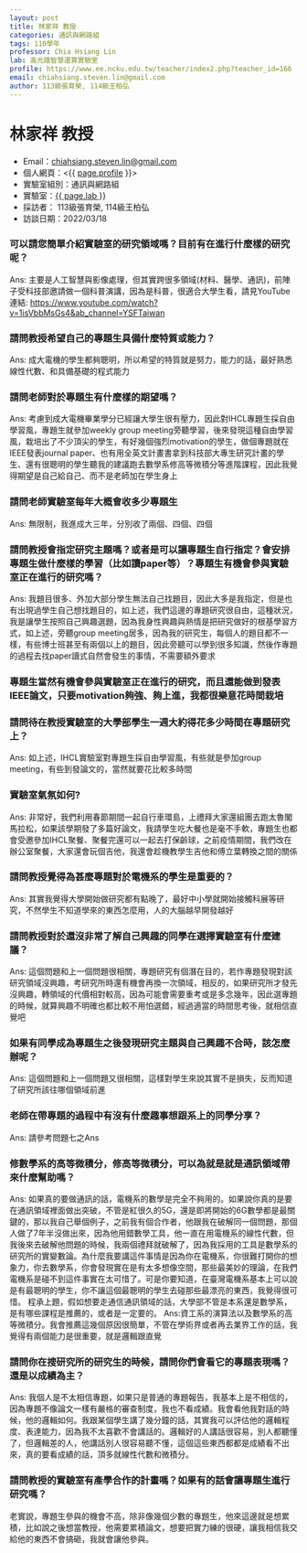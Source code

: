 ```yaml
---
layout: post
title: 林家祥 教授
categories: 通訊與網路組
tags: 110學年
professor: Chia Hsiang Lin
lab: 高光譜智慧運算實驗室
profile: https://www.ee.ncku.edu.tw/teacher/index2.php?teacher_id=166
email: chiahsiang.steven.lin@gmail.com
author: 113級張育榮, 114級王柏弘
---
```


# 林家祥 教授

- Email：chiahsiang.steven.lin@gmail.com
- 個人網頁：<{{ [page.profile](https://www.ee.ncku.edu.tw/teacher/index2.php?teacher_id=166) }}>
- 實驗室組別：通訊與網路組
- 實驗室：[{{ page.lab }}](http://powerlab.ee.ncku.edu.tw/)
- 採訪者： 113級張育榮, 114級王柏弘
- 訪談日期：2022/03/18


### 可以請您簡單介紹實驗室的研究領域嗎？目前有在進行什麼樣的研究呢？
 
Ans: 主要是人工智慧與影像處理，但其實跨很多領域(材料、醫學、通訊)，前陣子受科技部邀請做一個科普演講，因為是科普，很適合大學生看，請見YouTube連結: https://www.youtube.com/watch?v=1isVbbMsGs4&ab_channel=YSFTaiwan
 
### 請問教授希望自己的專題生具備什麼特質或能力？
 
Ans: 成大電機的學生都夠聰明，所以希望的特質就是努力，能力的話，最好熟悉線性代數、和具備基礎的程式能力
 

### 請問老師對於專題生有什麼樣的期望嗎？
 
Ans: 考慮到成大電機畢業學分已經讓大學生很有壓力，因此對IHCL專題生採自由學習風，專題生就參加weekly group meeting旁聽學習，後來發現這種自由學習風，栽培出了不少頂尖的學生，有好幾個強烈motivation的學生，做個專題就在IEEE發表journal paper、也有用全英文計畫書拿到科技部大專生研究計畫的學生、還有很聰明的學生聽我的建議跑去數學系修高等微積分等進階課程，因此我覺得期望是自己給自己、而不是老師加在學生身上
 
### 請問老師實驗室每年大概會收多少專題生
 
Ans: 無限制，我進成大三年，分別收了兩個、四個、四個
 
### 請問教授會指定研究主題嗎？或者是可以讓專題生自行指定？會安排專題生做什麼樣的學習（比如讀paper等）？專題生有機會參與實驗室正在進行的研究嗎？
 
Ans: 我題目很多、外加大部分學生無法自己找題目，因此大多是我指定，但是也有出現過學生自己想找題目的，如上述，我們這邊的專題研究很自由，這種狀況，我是讓學生按照自己興趣選題，因為我身性興趣與熱情是把研究做好的根基學習方式，如上述，旁聽group meeting居多，因為我的研究生，每個人的題目都不一樣，有些博士班甚至有兩個以上的題目，因此旁聽可以學到很多知識，然後作專題的過程去找paper讀式自然會發生的事情，不需要額外要求

### 專題生當然有機會參與實驗室正在進行的研究，而且還能做到發表IEEE論文，只要motivation夠強、夠上進，我都很樂意花時間栽培
 
### 請問待在教授實驗室的大學部學生一週大約得花多少時間在專題研究上？
 
Ans: 如上述，IHCL實驗室對專題生採自由學習風，有些就是參加group meeting，有些到發論文的，當然就要花比較多時間
 
### 實驗室氣氛如何?
 
Ans: 非常好，我們利用春節期間一起自行車環島，上禮拜大家還組團去跑太魯閣馬拉松，如果該學期發了多篇好論文，我請學生吃大餐也是毫不手軟，專題生也都會受邀參加IHCL聚餐、聚餐完還可以一起去打保齡球，之前疫情期間，我們改在辦公室聚餐，大家還會玩個吉他，我還會趁機教學生吉他和傅立葉轉換之間的關係
 
### 請問教授覺得為甚麼專題對於電機系的學生是重要的？
 
Ans: 其實我覺得大學開始做研究都有點晚了，最好中小學就開始接觸科展等研究，不然學生不知道學來的東西怎麼用，人的大腦越早開發越好
 
### 請問教授對於還沒非常了解自己興趣的同學在選擇實驗室有什麼建議？
 
Ans: 這個問題和上一個問題很相關，專題研究有個潛在目的，若作專題發現對該研究領域沒興趣，考研究所時還有機會再換一次領域，相反的，如果研究所才發先沒興趣，轉領域的代價相對較高，因為可能會需要重考或是多念幾年，因此選專題的時候，就算興趣不明確也都比較不用怕選錯，經過適當的時間思考後，就相信直覺吧
 
### 如果有同學成為專題生之後發現研究主題與自己興趣不合時，該怎麼辦呢？
 
Ans: 這個問題和上一個問題又很相關，這樣對學生來說其實不是損失，反而知道了研究所該往哪個領域前進
 
### 老師在帶專題的過程中有沒有什麼趣事想跟系上的同學分享？
  
 Ans: 請參考問題七之Ans
 
### 修數學系的高等微積分，修高等微積分，可以為就是就是通訊領域帶來什麼幫助嗎？

Ans: 如果真的要做通訊的話，電機系的數學是完全不夠用的。如果說你真的是要在通訊領域裡面做出突破，不管是紅很久的5G，還是即將開始的6G數學都是最關鍵的，那以我自己舉個例子，之前我有個合作者，他跟我在破解同一個問題，那個人做了7年半沒做出來，因為他用錯數學工具，他一直在用電機系的線性代數，但我後來去破解他問題的時候，我兩個禮拜就破解了，因為我採用的工具是數學系的研究所的實變數論。為什麼我要講這件事情是因為你在電機系，你很難打開你的想象力，你去數學系，你會發現實在是有太多想像空間，那些最美妙的理論，在我們電機系是碰不到這件事實在太可惜了。可是你要知道，在臺灣電機系基本上可以說是有最聰明的學生，你不讓這個最聰明的學生去碰那些最漂亮的東西，我覺得很可惜。
程承上題，假如想要走通信通訊領域的話，大學部不管是本系還是數學系，是有哪些課程是推薦的，或者是一定要的。
Ans:資工系的演算法以及數學系的高等微積分。我會推薦這幾個原因很簡單，不管在學術界或者再去業界工作的話，我覺得有兩個能力是很重要，就是邏輯跟直覺

### 請問你在搜研究所的研究生的時候，請問你們會看它的專題表現嗎？還是以成績為主？

Ans: 我個人是不太相信專題，如果只是普通的專題報告，我基本上是不相信的，因為專題不像論文一樣有嚴格的審查制度，我也不看成績。我會看他我對話的時候，他的邏輯如何。我跟某個學生講了幾分鐘的話，其實我可以評估他的邏輯程度、表達能力，因為我不太喜歡不會講話的。邏輯好的人講話很容易，別人都聽懂了，但邏輯差的人，他講話別人很容易聽不懂，這個這些東西都都是成績看不出來，真的要看成績的話，頂多就線性代數和微積分。

### 請問教授的實驗室有產學合作的計畫嗎？如果有的話會讓專題生進行研究嗎？

老實說，專題生參與的機會不高，除非像幾個少數的專題生，他來這邊就是想累積，比如說之後想當教授，他需要累積論文，想要把實力練的很硬，讓我相信我交給他的東西不會搞砸，我就會讓他參與。
